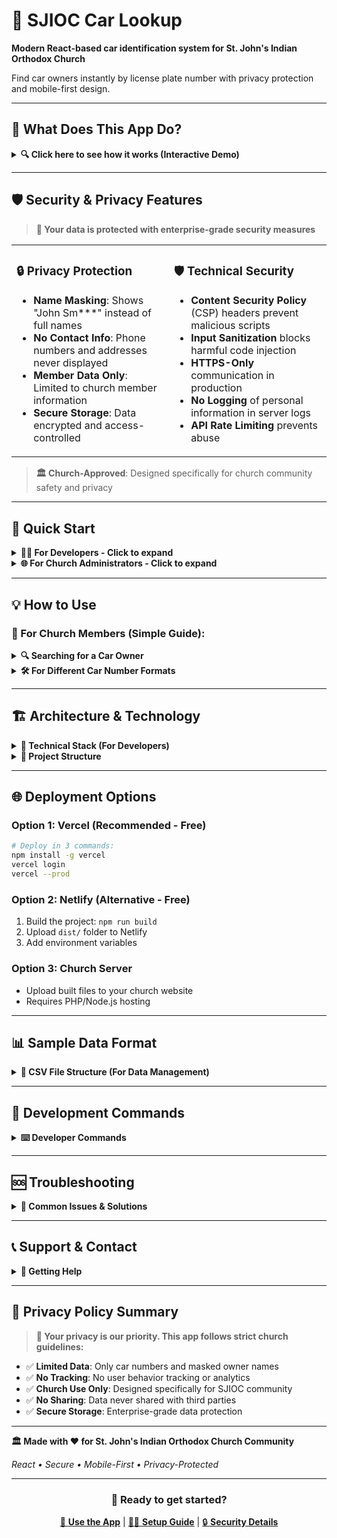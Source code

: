 # 🚗 SJIOC Car Lookup

**Modern React-based car identification system for St. John's Indian Orthodox Church**

Find car owners instantly by license plate number with privacy protection and mobile-first design.

---

## 🌟 What Does This App Do?

<details>
<summary><strong>🔍 Click here to see how it works (Interactive Demo)</strong></summary>

### Step-by-Step Guide:

1. **📱 Open the app** on your phone or computer
2. **✍️ Type any car number** in the search box:
   ```
   Examples you can try:
   • ABC1234
   • ABC-1234
   • ABC 1234
   • GJ01AB1234 (for government vehicles)
   ```
3. **⚡ Get instant results** showing:
   - 👤 **Owner name** (privacy protected: "John Sm***")
   - 🚙 **Car details** (Toyota Sedan)
   - 📋 **Membership status** (Active Member)
   - 📞 **Contact instructions**

### What makes it special:
- ✅ Works with **any car number format**
- ✅ **Privacy protected** - no full names shown
- ✅ **Mobile-friendly** - works on all phones
- ✅ **Instant search** with suggestions as you type

</details>

---

## 🛡️ Security & Privacy Features

> **🔐 Your data is protected with enterprise-grade security measures**

<table>
<tr>
<td width="50%">

### 🔒 **Privacy Protection**
- **Name Masking**: Shows "John Sm***" instead of full names
- **No Contact Info**: Phone numbers and addresses never displayed
- **Member Data Only**: Limited to church member information
- **Secure Storage**: Data encrypted and access-controlled

</td>
<td width="50%">

### 🛡️ **Technical Security**
- **Content Security Policy** (CSP) headers prevent malicious scripts
- **Input Sanitization** blocks harmful code injection
- **HTTPS-Only** communication in production
- **No Logging** of personal information in server logs
- **API Rate Limiting** prevents abuse

</td>
</tr>
</table>

> **🏛️ Church-Approved**: Designed specifically for church community safety and privacy

---

## 🚀 Quick Start

<details>
<summary><strong>👨‍💻 For Developers - Click to expand</strong></summary>

```bash
# 1. Clone the project
git clone https://github.com/SujoyAbraham/SJIOCCarLookup.git
cd SJIOCCarLookup

# 2. Install dependencies (takes ~30 seconds)
npm install

# 3. Set up your OpenAI API key
echo "OPENAI_API_KEY=your-key-here" > .env

# 4. Start the app (opens at http://localhost:3000)
npm run dev
```

**Need an OpenAI API key?** 
1. Visit [platform.openai.com](https://platform.openai.com)
2. Create account → API Keys → Create new key
3. Copy and paste into `.env` file

</details>

<details>
<summary><strong>🌐 For Church Administrators - Click to expand</strong></summary>

### Deploy to the web (Free):

1. **Fork this repository** on GitHub
2. **Connect to Vercel**:
   - Go to [vercel.com](https://vercel.com)
   - Sign up with GitHub
   - Import your forked repository
3. **Add your API key** in Vercel dashboard:
   - Settings → Environment Variables
   - Add `OPENAI_API_KEY` with your key
4. **Deploy** - Your app will be live in minutes!

**💰 Cost**: ~$1-5/month depending on usage

</details>

---

## 💡 How to Use

### 📱 For Church Members (Simple Guide):

<details>
<summary><strong>🔍 Searching for a Car Owner</strong></summary>

**Scenario**: You see a car in the church parking lot and want to find the owner.

1. **📱 Open the app** on your phone
2. **👀 Look at the car's license plate**
3. **✍️ Type the number** in the search box:
   - Don't worry about spaces or dashes
   - Works with: `ABC1234`, `ABC-1234`, or `ABC 1234`
4. **📋 See the results**:
   ```
   🚗 ABC-1234
   👤 Owner: John Sm***
   🚙 Vehicle: Toyota Sedan
   📋 Status: Active Member
   📞 Contact church trustees for owner details
   ```

**✅ That's it!** The app protects privacy while helping you connect.

</details>

<details>
<summary><strong>🛠️ For Different Car Number Formats</strong></summary>

The app is smart and handles all these formats:

| Format | Example | Description |
|--------|---------|-------------|
| **Simple** | `ABC1234` | No spaces or symbols |
| **With Dash** | `ABC-1234` | Standard format |
| **With Spaces** | `ABC 1234` | Spaced format |
| **Government** | `GJ01AB1234` | 9-10 digit plates |
| **Mixed** | `AB12-CD34` | Any combination |

**💡 Pro Tip**: Just type what you see - the app figures out the rest!

</details>

---

## 🏗️ Architecture & Technology

<details>
<summary><strong>🔧 Technical Stack (For Developers)</strong></summary>

### Frontend (What Users See):
- **React 18** - Modern user interface
- **Tailwind CSS** - Beautiful, responsive design
- **Framer Motion** - Smooth animations
- **Vite** - Lightning-fast development

### Backend (Server Logic):
- **Vercel API** - Serverless functions
- **OpenAI GPT** - Intelligent search processing
- **CSV Database** - Simple member data storage

### Security Layer:
- **Content Security Policy** headers
- **Input sanitization** and validation  
- **Privacy masking** algorithms
- **HTTPS-only** communication

</details>

<details>
<summary><strong>📁 Project Structure</strong></summary>

```
📦 SJIOC Car Lookup
├── 📂 src/                    # React application
│   ├── 📂 components/         # UI components
│   │   ├── 🧩 MobileApp.jsx   # Main app interface
│   │   ├── 🔍 CarSearchInput.jsx # Search box
│   │   └── 📋 SearchResult.jsx    # Results display
│   ├── 📂 hooks/             # React logic
│   │   └── 🔗 useCarSearch.js # Search functionality
│   └── 📂 utils/             # Helper functions
│       └── 🔧 carSearchEngine.js # Search algorithms
├── 📂 api/                   # Server functions
│   ├── 🤖 chat.js           # AI-powered search
│   └── 👥 members.js        # Member data API
└── 📊 members_data.csv      # Church member database
```

</details>

---

## 🌐 Deployment Options

### Option 1: Vercel (Recommended - Free)
```bash
# Deploy in 3 commands:
npm install -g vercel
vercel login
vercel --prod
```

### Option 2: Netlify (Alternative - Free)
1. Build the project: `npm run build`
2. Upload `dist/` folder to Netlify
3. Add environment variables

### Option 3: Church Server
- Upload built files to your church website
- Requires PHP/Node.js hosting

---

## 📊 Sample Data Format

<details>
<summary><strong>📄 CSV File Structure (For Data Management)</strong></summary>

Your `members_data.csv` should look like this:

```csv
First Name,Last Name,Member,Car Type,Car Manufacturer,Car Number
John,Smith,Y,Sedan,Toyota,ABC-1234
Mary,Johnson,Y,SUV,Honda,XYZ-5678
Peter,Williams,N,Hatchback,Maruti,DEF-9012
Sarah,Brown,Y,Sedan,Hyundai,GHI-3456
```

**Column Explanations**:
- **First Name, Last Name**: Member's name (privacy protected)
- **Member**: Y = Active Member, N = Non-Member
- **Car Type**: Sedan, SUV, Hatchback, etc.
- **Car Manufacturer**: Toyota, Honda, Maruti, etc.
- **Car Number**: License plate (any format)

</details>

---

## 🔧 Development Commands

<details>
<summary><strong>⌨️ Developer Commands</strong></summary>

```bash
# Development
npm run dev              # Start development server
npm run build            # Build for production
npm run preview          # Preview production build

# Maintenance
npm install              # Install dependencies
npm audit fix           # Fix security issues
npm update              # Update packages
```

</details>

---

## 🆘 Troubleshooting

<details>
<summary><strong>🔧 Common Issues & Solutions</strong></summary>

### 🚫 "No results found"
- **Check spelling** of car number
- **Try different formats**: ABC1234, ABC-1234, ABC 1234
- **Verify data**: Ensure car exists in CSV file

### ⚠️ "API Error"
- **Check API key**: Ensure OPENAI_API_KEY is set correctly
- **Check internet**: API requires internet connection
- **Check usage**: Verify OpenAI account has credits

### 📱 "App won't load"
- **Clear cache**: Refresh browser (Ctrl+F5)
- **Check JavaScript**: Ensure JavaScript is enabled
- **Try different browser**: Chrome, Safari, Firefox

### 💾 "Data upload issues"
- **CSV format**: Ensure proper column headers
- **File encoding**: Save CSV as UTF-8
- **File size**: Keep under 1MB for best performance

</details>

---

## 📞 Support & Contact

<details>
<summary><strong>🤝 Getting Help</strong></summary>

### For Church Members:
- **Contact Church Trustees** for general questions
- **Call Church Office** for urgent car owner contact needs
- **Ask IT Committee** for technical issues

### For Developers:
- **Create Issue**: [GitHub Issues](https://github.com/SujoyAbraham/SJIOCCarLookup/issues)
- **Email Support**: Contact church IT committee
- **Community**: Ask in church WhatsApp tech group

### For Administrators:
- **Data Updates**: Contact church secretary
- **Access Issues**: Contact IT trustees
- **Security Concerns**: Immediate escalation to leadership

</details>

---

## 📜 Privacy Policy Summary

> **🔐 Your privacy is our priority. This app follows strict church guidelines:**

- ✅ **Limited Data**: Only car numbers and masked owner names
- ✅ **No Tracking**: No user behavior tracking or analytics
- ✅ **Church Use Only**: Designed specifically for SJIOC community
- ✅ **No Sharing**: Data never shared with third parties
- ✅ **Secure Storage**: Enterprise-grade data protection

---

**🏛️ Made with ❤️ for St. John's Indian Orthodox Church Community**

*React • Secure • Mobile-First • Privacy-Protected*

---

<div align="center">

### 🌟 **Ready to get started?**

[📱 **Use the App**](#-how-to-use) | [👨‍💻 **Setup Guide**](#-quick-start) | [🔒 **Security Details**](#%EF%B8%8F-security--privacy-features)

</div>